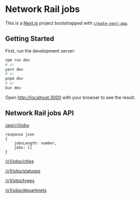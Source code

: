 # Network Rail jobs

This is a [Next.js](https://nextjs.org/) project bootstrapped with [`create-next-app`](https://github.com/vercel/next.js/tree/canary/packages/create-next-app).

## Getting Started

First, run the development server:

```bash
npm run dev
# or
yarn dev
# or
pnpm dev
# or
bun dev
```

Open [http://localhost:3000](http://localhost:3000) with your browser to see the result.

## Network Rail jobs API

[/api/v1/jobs](http://localhost:3000/api/v1/jobs)

```
response json
{
    jobsLength: number,
    jobs: []
}
```

[/v1/jobs/cities](http://localhost:3000/api/v1/jobs/cities)

[/v1/jobs/statuses](http://localhost:3000/api/v1/jobs/statuses)

[/v1/jobs/types](http://localhost:3000/api/v1/jobs/types)

[/v1/jobs/departmets](http://localhost:3000/api/v1/jobs/departments)
